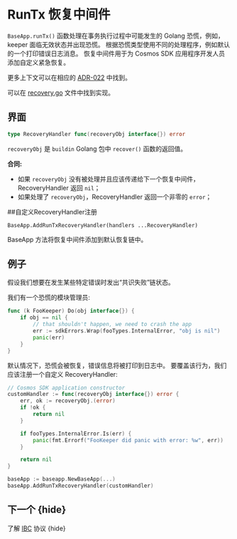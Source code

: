 # RunTx 恢复中间件

`BaseApp.runTx()` 函数处理在事务执行过程中可能发生的 Golang 恐慌，例如，keeper 面临无效状态并出现恐慌。
根据恐慌类型使用不同的处理程序，例如默认的一个打印错误日志消息。
恢复中间件用于为 Cosmos SDK 应用程序开发人员添加自定义紧急恢复。

更多上下文可以在相应的 [ADR-022](../architecture/adr-022-custom-panic-handling.md) 中找到。

可以在 [recovery.go](../../baseapp/recovery.go) 文件中找到实现。

## 界面 

```go
type RecoveryHandler func(recoveryObj interface{}) error
```

`recoveryObj` 是 `buildin` Golang 包中 `recover()` 函数的返回值。

**合同:**

- 如果 `recoveryObj` 没有被处理并且应该传递给下一个恢复中间件，RecoveryHandler 返回 `nil`；
- 如果处理了 `recoveryObj`，RecoveryHandler 返回一个非零的 `error`；

##自定义RecoveryHandler注册

`BaseApp.AddRunTxRecoveryHandler(handlers ...RecoveryHandler)`

BaseApp 方法将恢复中间件添加到默认恢复链中。

## 例子

假设我们想要在发生某些特定错误时发出“共识失败”链状态。

我们有一个恐慌的模块管理员: 

```go
func (k FooKeeper) Do(obj interface{}) {
    if obj == nil {
        // that shouldn't happen, we need to crash the app
        err := sdkErrors.Wrap(fooTypes.InternalError, "obj is nil")
        panic(err)
    }
}
```

默认情况下，恐慌会被恢复，错误信息将被打印到日志中。 要覆盖该行为，我们应该注册一个自定义 RecoveryHandler: 

```go
// Cosmos SDK application constructor
customHandler := func(recoveryObj interface{}) error {
    err, ok := recoveryObj.(error)
    if !ok {
        return nil
    }

    if fooTypes.InternalError.Is(err) {
        panic(fmt.Errorf("FooKeeper did panic with error: %w", err))
    }

    return nil
}

baseApp := baseapp.NewBaseApp(...)
baseApp.AddRunTxRecoveryHandler(customHandler)
```

## 下一个 {hide}

了解 [IBC](./../ibc/README.md) 协议 {hide} 
